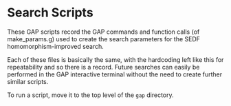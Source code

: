 # Search Scripts
These GAP scripts record the GAP commands and function calls (of make_params.g) used to create the search parameters for the SEDF homomorphism-improved search.

Each of these files is basically the same, with the hardcoding left like this for repeatability and so there is a record. Future searches can easily be performed in the GAP interactive terminal without the need to create further similar scripts. 

To run a script, move it to the top level of the ``gap`` directory.